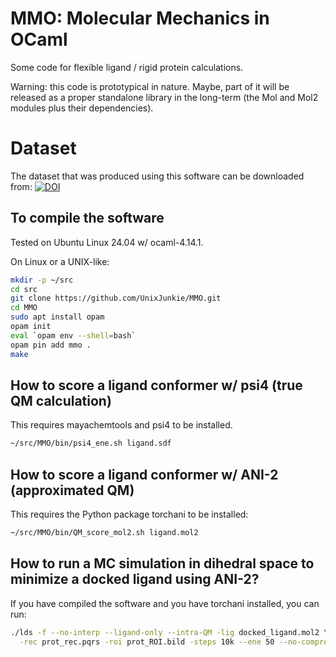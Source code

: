 # MMO: Molecular Mechanics in OCaml

Some code for flexible ligand / rigid protein calculations.

Warning: this code is prototypical in nature.
Maybe, part of it will be released as a proper standalone library in the long-term
(the Mol and Mol2 modules plus their dependencies).

# Dataset

The dataset that was produced using this software can be downloaded from:
[![DOI](https://zenodo.org/badge/DOI/10.5281/zenodo.10682034.svg)](https://doi.org/10.5281/zenodo.10682034)

## To compile the software

Tested on Ubuntu Linux 24.04 w/ ocaml-4.14.1.

On Linux or a UNIX-like:
```bash
mkdir -p ~/src
cd src
git clone https://github.com/UnixJunkie/MMO.git
cd MMO
sudo apt install opam
opam init
eval `opam env --shell=bash`
opam pin add mmo .
make
```
## How to score a ligand conformer w/ psi4 (true QM calculation)

This requires mayachemtools and psi4 to be installed.

```bash
~/src/MMO/bin/psi4_ene.sh ligand.sdf
```

## How to score a ligand conformer w/ ANI-2 (approximated QM)

This requires the Python package torchani to be installed:

```bash
~/src/MMO/bin/QM_score_mol2.sh ligand.mol2
```

## How to run a MC simulation in dihedral space to minimize a docked ligand using ANI-2?

If you have compiled the software and you have torchani installed, you can run:
```bash
./lds -f --no-interp --ligand-only --intra-QM -lig docked_ligand.mol2 \
  -rec prot_rec.pqrs -roi prot_ROI.bild -steps 10k --ene 50 --no-compress --out-dir MC10kQM
```
